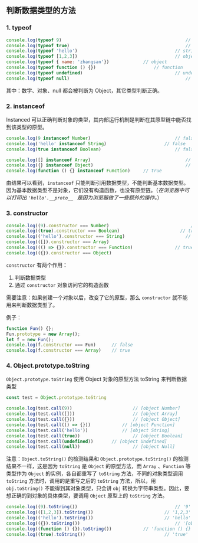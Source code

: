 ## 判断数据类型的方法

### 1. typeof

```javascript
console.log(typeof 9) 												// number
console.log(typeof true)											// boolean
console.log(typeof 'hello')										// string
console.log(typeof [1,2,3])										// object
console.log(typeof { name: 'zhangsan'})				// object
console.log(typeof function () {})						// function
console.log(typeof undefined)									// undefined
console.log(typeof null)											// object
```

其中：数字、对象、null 都会被判断为 Object，其它类型判断正确。

### 2. instanceof

Instanced 可以正确判断对象的类型，其内部运行机制是判断在其原型链中能否找到该类型的原型。

```javascript
console.log(9 instanceof Number)  								// false
console.log('hello' instanceof String)						// false
console.log(true instanceof Boolean) 							// false

console.log([] instanceof Array)									// true
console.log({} instanceof Object)									// true
console.log(function () {} instanceof Function)		// true
```

由结果可以看到，`instanceof` 只能判断引用数据类型，不能判断基本数据类型。因为基本数据类型不是对象，它们没有构造函数，也没有原型链。（*在浏览器中可以打印出 `'hello'.__proto__ ` 是因为浏览器做了一些额外的操作。*）

### 3. constructor

```javascript
console.log((9).constructor === Number)								  // true
console.log((true).constructor === Boolean)						  // true
console.log(('hello').constructor === String)						// true
console.log(([]).constructor === Array)									// true
console.log((() => {}).constructor === Function)				// true
console.log(({}).constructor === Object)								// true
```

`constructor` 有两个作用：

1. 判断数据类型
2. 通过 `constructor` 对象访问它的构造函数

需要注意：如果创建一个对象以后，改变了它的原型，那么 `constructor` 就不能用来判断数据类型了。

例子：

```javascript
function Fun() {};
Fun.prototype = new Array();
let f = new Fun();
console.log(f.constructor === Fun) 		// false
console.log(f.constructor === Array) 	// true
```

### 4. Object.prototype.toString

 `Object.prototype.toString` 使用 Object 对象的原型方法 toString 来判断数据类型

```javascript
const test = Object.prototype.toString

console.log(test.call(9)) 					 	// [object Number]
console.log(test.call([]))						// [object Array]
console.log(test.call({}))						// [object Object]
console.log(test.call(() => {})) 			// [object Function]
console.log(test.call('hello'))				// [object String]
console.log(test.call(true))					// [object Boolean]
console.log(test.call(undefined)) 		// [object Undefined]
console.log(test.call(null))					// [object Null]
```

注意：`Object.toString()` 的检测结果和 `Object.prototype.toString()` 的检测结果不一样，这是因为 `toString` 是 `Object` 的原型方法，而 `Array` 、`Function` 等类型作为 `Object` 的实例，各自都重写了  `toString` 方法，不同的对象类型调用 `toString` 方法时，调用的是重写之后的 `toString` 方法，所以，用  `obj.toString()` 不能得到其对象类型，只会讲 `obj` 转换为字符串类型。因此，要想正确的到对象的具体类型，要调用 `Object` 原型上的 `toString` 方法。

```javascript
console.log((9).toString()) 									// '9'
console.log(([1,2,3]).toString())							// '1,2,3'
console.log(('hello').toString())							// 'hello'
console.log(({}).toString())									// '[object Object]'
console.log((function () {}).toString())			// 'function () {}'
console.log((true).toString()) 								// 'true'
```


